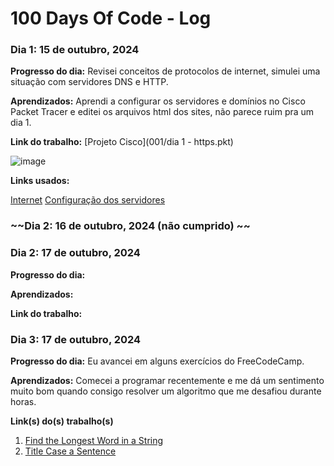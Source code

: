 # 100 Days Of Code - Log

### Dia 1: 15 de outubro, 2024 

**Progresso do dia:** Revisei conceitos de protocolos de internet, simulei uma situação com servidores DNS e HTTP.

**Aprendizados:** Aprendi a configurar os servidores e domínios no Cisco Packet Tracer e editei os arquivos html dos sites, não parece ruim pra um dia 1.

**Link do trabalho:**
[Projeto Cisco](001/dia 1 - https.pkt)

![image](https://github.com/user-attachments/assets/0c43341a-aabe-4774-bf5c-af0824d7e34b)

**Links usados:**

[Internet](https://web.stanford.edu/class/msande91si/www-spr04/readings/week1/InternetWhitepaper.htm)
[Configuração dos servidores](https://medium.com/@pedroferrari2004/cisco-packet-tracer-entendendo-os-protocolos-dhcp-dns-e-http-2234de02fe10)

### ~~Dia 2: 16 de outubro, 2024 (não cumprido) ~~

### Dia 2: 17 de outubro, 2024 

**Progresso do dia:** 

**Aprendizados:**

**Link do trabalho:** 


### Dia 3: 17 de outubro, 2024 

**Progresso do dia:** Eu avancei em alguns exercícios do FreeCodeCamp.

**Aprendizados:** Comecei a programar recentemente e me dá um sentimento muito bom quando consigo resolver um algoritmo que me desafiou durante horas.

**Link(s) do(s) trabalho(s)**
1. [Find the Longest Word in a String](https://www.freecodecamp.com/challenges/find-the-longest-word-in-a-string)
2. [Title Case a Sentence](https://www.freecodecamp.com/challenges/title-case-a-sentence)
